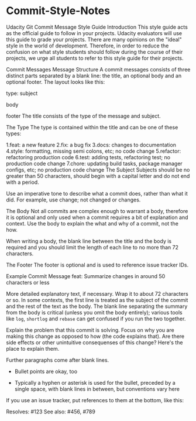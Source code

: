 # Commit-Style-Notes
Udacity Git Commit Message Style Guide
Introduction
This style guide acts as the official guide to follow in your projects. Udacity evaluators will use this guide to grade your projects. There are many opinions on the "ideal" style in the world of development. Therefore, in order to reduce the confusion on what style students should follow during the course of their projects, we urge all students to refer to this style guide for their projects.

Commit Messages
Message Structure
A commit messages consists of three distinct parts separated by a blank line: the title, an optional body and an optional footer. The layout looks like this:

type: subject

body

footer
The title consists of the type of the message and subject.

The Type
The type is contained within the title and can be one of these types:

1.feat: a new feature
2.fix: a bug fix
3.docs: changes to documentation
4.style: formatting, missing semi colons, etc; no code change
5.refactor: refactoring production code
6.test: adding tests, refactoring test; no production code change
7.chore: updating build tasks, package manager configs, etc; no production code change
The Subject
Subjects should be no greater than 50 characters, should begin with a capital letter and do not end with a period.

Use an imperative tone to describe what a commit does, rather than what it did. For example, use change; not changed or changes.

The Body
Not all commits are complex enough to warrant a body, therefore it is optional and only used when a commit requires a bit of explanation and context. Use the body to explain the what and why of a commit, not the how.

When writing a body, the blank line between the title and the body is required and you should limit the length of each line to no more than 72 characters.

The Footer
The footer is optional and is used to reference issue tracker IDs.

Example Commit Message
feat: Summarize changes in around 50 characters or less

More detailed explanatory text, if necessary. Wrap it to about 72
characters or so. In some contexts, the first line is treated as the
subject of the commit and the rest of the text as the body. The
blank line separating the summary from the body is critical (unless
you omit the body entirely); various tools like `log`, `shortlog`
and `rebase` can get confused if you run the two together.

Explain the problem that this commit is solving. Focus on why you
are making this change as opposed to how (the code explains that).
Are there side effects or other unintuitive consequenses of this
change? Here's the place to explain them.

Further paragraphs come after blank lines.

 - Bullet points are okay, too

 - Typically a hyphen or asterisk is used for the bullet, preceded
   by a single space, with blank lines in between, but conventions
   vary here

If you use an issue tracker, put references to them at the bottom,
like this:

Resolves: #123
See also: #456, #789
